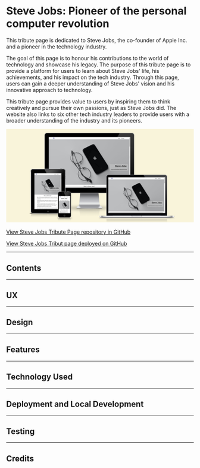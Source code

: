 # Steve Jobs: Pioneer of the personal computer revolution

This tribute page is dedicated to Steve Jobs, the co-founder of Apple Inc. and a pioneer in the technology industry.

The goal of this page is to honour his contributions to the world of technology and showcase his legacy. The purpose of this tribute page is to provide a platform for users to learn about Steve Jobs' life, his achievements, and his impact on the tech industry. Through this page, users can gain a deeper understanding of Steve Jobs' vision and his innovative approach to technology. 

This tribute page provides value to users by inspiring them to think creatively and pursue their own passions, just as Steve Jobs did. The website also links to six other tech industry leaders to provide users with a broader understanding of the industry and its pioneers.

<div align="center">
    <img src="assets/images/am-i-responsive.png" alt="Image showing Steve Jobs tribute page is responsive on all screensizes">
</div>

[View Steve Jobs Tribute Page repository in GitHub](https://github.com/Bowlesy666/Tribute-Page-PP1)

[View Steve Jobs Tribut page deployed on GitHub](https://bowlesy666.github.io/Tribute-Page-PP1/)

___

## Contents

___

## UX

___

## Design

___

## Features

___

## Technology Used

___

## Deployment and Local Development

___

## Testing

___

## Credits
